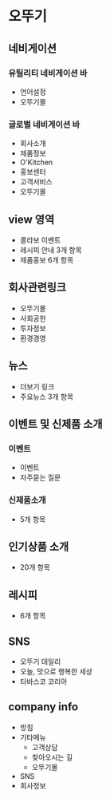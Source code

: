 # 오뚜기

## 네비게이션

### 유틸리티 네비게이션 바

- 언어설정
- 오뚜기몰

### 글로벌 네비게이션 바

 - 회사소개
 - 제품정보
 - O'Kitchen
 - 홍보센터
 - 고객서비스
 - 오뚜기몰

## view 영역

- 콜라보 이벤트
- 레시피 안내 3개 항목
- 제품홍보 6개 항목

## 회사관련링크

- 오뚜기몰
- 사회공헌
- 투자정보
- 환경경영

## 뉴스

- 더보기 링크
- 주요뉴스 3개 항목

## 이벤트 및 신제품 소개

### 이벤트

- 이벤트
- 자주묻는 질문

### 신제품소개

- 5개 항목

## 인기상품 소개

- 20개 항목

## 레시피

- 6개 항목

## SNS

- 오뚜기 데일리
- 오늘, 맛으로 행복한 세상
- 타바스코 코리아

## company info

- 방침
- 기타메뉴
  - 고객상담
  - 찾아오시는 길
  - 오뚜기몰
- SNS
- 회사정보


